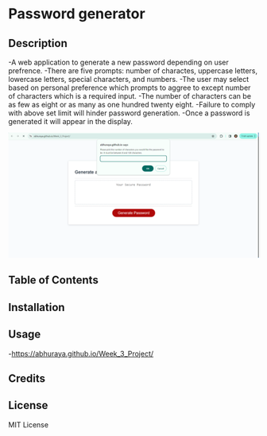 # Password generator

## Description

-A web application to generate a new password depending on user prefrence.
-There are five prompts: number of charactes, uppercase letters, lowercase letters, special characters, and numbers.
-The user may select based on personal preference which prompts to aggree to except number of characters which is a required input.
-The number of characters can be as few as eight or as many as one hundred twenty eight.
-Failure to comply with above set limit will hinder password generation. 
-Once a password is generated it will appear in the display.

![Password Generator](<images/Week 3 Project.png>)

## Table of Contents

## Installation

## Usage
-https://abhuraya.github.io/Week_3_Project/

## Credits

## License

MIT License